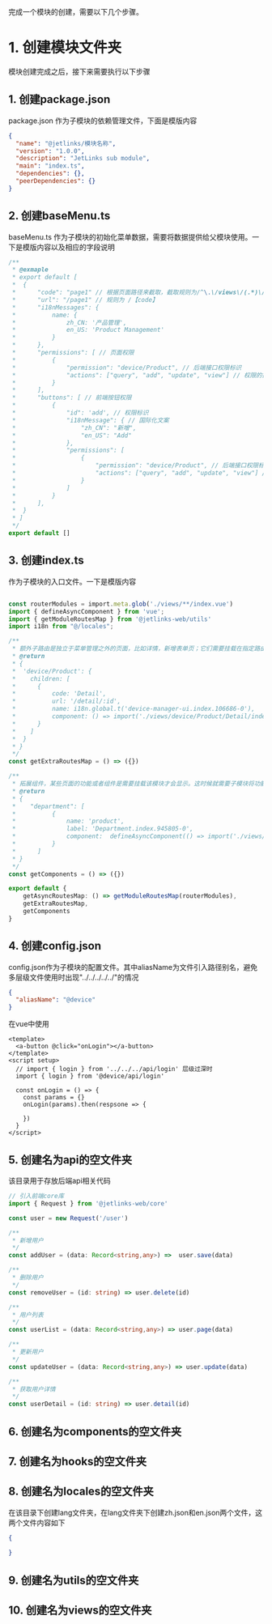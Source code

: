 完成一个模块的创建，需要以下几个步骤。

# 1. 创建模块文件夹
模块创建完成之后，接下来需要执行以下步骤

## 1. 创建package.json
package.json 作为子模块的依赖管理文件，下面是模版内容
```json
{
  "name": "@jetlinks/模块名称",
  "version": "1.0.0",
  "description": "JetLinks sub module",
  "main": "index.ts",
  "dependencies": {},
  "peerDependencies": {}
} 
```

## 2. 创建baseMenu.ts
baseMenu.ts 作为子模块的初始化菜单数据，需要将数据提供给父模块使用。一下是模版内容以及相应的字段说明
```js
/**
 * @exmaple
 * export default [
 *  {
 *      "code": "page1" // 根据页面路径来截取，截取规则为/^\.\/views\/(.*)\/index\.vue$/,
 *      "url": "/page1" // 规则为 /【code】
 *      "i18nMessages": {
 *          name: {
 *              zh_CN: '产品管理',
 *              en_US: 'Product Management'
 *          }
 *      },
 *      "permissions": [ // 页面权限
 *          {
 *              "permission": "device/Product", // 后端接口权限标识
 *              "actions": ["query", "add", "update", "view"] // 权限的操作类型
 *          }
 *      ],
 *      "buttons": [ // 前端按钮权限
 *          {
 *              "id": 'add', // 权限标识
 *              "i18nMessage": { // 国际化文案
 *                  "zh_CN": "新增",
 *                  "en_US": "Add"
 *              },
 *              "permissions": [
 *                  {
 *                      "permission": "device/Product", // 后端接口权限标识
 *                      "actions": ["query", "add", "update", "view"] // 权限的操作类型
 *                  }
 *              ]
 *          }
 *      ],
 *  }
 * ]
 */
export default []
```

## 3. 创建index.ts
作为子模块的入口文件。一下是模版内容
```ts

const routerModules = import.meta.glob('./views/**/index.vue')
import { defineAsyncComponent } from 'vue';
import { getModuleRoutesMap } from '@jetlinks-web/utils'
import i18n from "@/locales";

/**
 * 额外子路由是独立于菜单管理之外的页面，比如详情，新增表单页；它们需要挂载在指定路由下。
 * @return
 * {
 *  'device/Product': {
 *    children: [
 *      {
 *          code: 'Detail',
 *          url: '/detail/:id',
 *          name: i18n.global.t('device-manager-ui.index.106686-0'),
 *          component: () => import('./views/device/Product/Detail/index.vue')
 *      }
 *    ]
 *  }
 * }
 */
const getExtraRoutesMap = () => ({})

/**
 * 拓展组件，某些页面的功能或者组件是需要挂载该模块才会显示。这时候就需要子模块将功能抛出，比如组织管理下，当挂载设备管理模块时，加载产品、设备标签
 * @return
 * {
 *    "department": [
 *          {
 *              name: 'product',
 *              label: 'Department.index.945805-0',
 *              component:  defineAsyncComponent(() => import('./views/department/product/index.vue'))
 *          }
 *      ]
 * }
 */
const getComponents = () => ({})

export default {
    getAsyncRoutesMap: () => getModuleRoutesMap(routerModules), 
    getExtraRoutesMap,
    getComponents
}

```
## 4. 创建config.json
config.json作为子模块的配置文件。其中aliasName为文件引入路径别名，避免多层级文件使用时出现"../../../../../"的情况
```json
{
  "aliasName": "@device"
}
```
在vue中使用
```vue
<template>
  <a-button @click="onLogin"></a-button>
</template>
<script setup>
  // import { login } from '../../../api/login' 层级过深时
  import { login } from '@device/api/login'

  const onLogin = () => {
    const params = {}
    onLogin(params).then(respsone => {

    })
  }
</script> 
```
## 5. 创建名为api的空文件夹
该目录用于存放后端api相关代码
```ts
// 引入前端core库
import { Request } from '@jetlinks-web/core'

const user = new Request('/user')

/**
 * 新增用户
 */
const addUser = (data: Record<string,any>) =>  user.save(data)

/**
 * 删除用户
 */
const removeUser = (id: string) => user.delete(id)

/**
 * 用户列表
 */
const userList = (data: Record<string,any>) => user.page(data)

/**
 * 更新用户
 */
const updateUser = (data: Record<string,any>) => user.update(data)

/**
 * 获取用户详情
 */
const userDetail = (id: string) => user.detail(id)
```
## 6. 创建名为components的空文件夹
## 7. 创建名为hooks的空文件夹
## 8. 创建名为locales的空文件夹
在该目录下创建lang文件夹，在lang文件夹下创建zh.json和en.json两个文件，这两个文件内容如下
```json
{
  
}
```
## 9. 创建名为utils的空文件夹
## 10. 创建名为views的空文件夹
